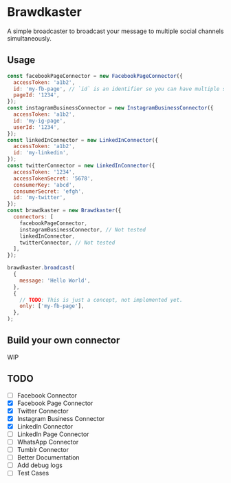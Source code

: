 # Brawdkaster

A simple broadcaster to broadcast your message to multiple social channels simultaneously.

## Usage

```javascript
const facebookPageConnector = new FacebookPageConnector({
  accessToken: 'a1b2',
  id: 'my-fb-page', // `id` is an identifier so you can have multiple same type of connectors
  pageId: '1234',
});
const instagramBusinessConnector = new InstagramBusinessConnector({
  accessToken: 'a1b2',
  id: 'my-ig-page',
  userId: '1234',
});
const linkedInConnector = new LinkedInConnector({
  accessToken: 'a1b2',
  id: 'my-linkedin',
});
const twitterConnector = new LinkedInConnector({
  accessToken: '1234',
  accessTokenSecret: '5678',
  consumerKey: 'abcd',
  consumerSecret: 'efgh',
  id: 'my-twitter',
});
const brawdkaster = new Brawdkaster({
  connectors: [
    facebookPageConnector,
    instagramBusinessConnector, // Not tested
    linkedInConnector,
    twitterConnector, // Not tested
  ],
});

brawdkaster.broadcast(
  {
    message: 'Hello World',
  },
  {
    // TODO: This is just a concept, not implemented yet.
    only: ['my-fb-page'],
  },
);
```

## Build your own connector

WIP

## TODO

- [ ] Facebook Connector
- [x] Facebook Page Connector
- [x] Twitter Connector
- [x] Instagram Business Connector
- [x] LinkedIn Connector
- [ ] LinkedIn Page Connector
- [ ] WhatsApp Connector
- [ ] Tumblr Connector
- [ ] Better Documentation
- [ ] Add debug logs
- [ ] Test Cases
